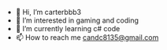 - 👋 Hi, I’m carterbbb3
- 👀 I’m interested in gaming and coding
- 🌱 I’m currently learning c# code
- 📫 How to reach me candc8135@gmail.com
